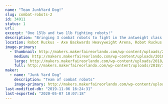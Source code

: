 ```yaml
---
name: "Team JunkYard Dog!"
slug: combat-robots-2
id: 34911
status: 1
url: 
excerpt: "One 15lb and two 1lb fighting robots!"
description: "Bringing 3 combat robots to fight in the antweight class and Dogeweight class from Team Junk Yard Dog!"
location: Robot Ruckus - Axe Backwards Heavyweight Arena, Robot Ruckus - Small Arena
image-primary:
  - thumbnail: http://makers.makerfaireorlando.com/wp-content/uploads/2018/10/15403263956367951181588606471078-150x150.jpg
    medium: http://makers.makerfaireorlando.com/wp-content/uploads/2018/10/15403263956367951181588606471078-300x169.jpg
    large: http://makers.makerfaireorlando.com/wp-content/uploads/2018/10/15403263956367951181588606471078-1024x576.jpg
    full: http://makers.makerfaireorlando.com/wp-content/uploads/2018/10/15403263956367951181588606471078.jpg
maker:
  - name: "Junk Yard Dog"
    description: "Team of combat robots"
    image-primary: http://makers.makerfaireorlando.com/wp-content/uploads/2018/10/Color-dog.jpg
last-modified-db: "2019-11-06 16:24:31"
last-exported: "2020-05-07 10:07:18"
---
```

